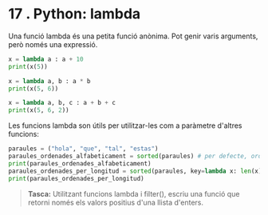 17 . Python: lambda
==========================

Una funció lambda és una petita funció anònima. Pot genir varis arguments, però només una expressió.

```python
x = lambda a : a + 10
print(x(5))

x = lambda a, b : a * b
print(x(5, 6))

x = lambda a, b, c : a + b + c
print(x(5, 6, 2))
```

Les funcions lambda son útils per utilitzar-les com a paràmetre d'altres funcions:

```python
paraules = ("hola", "que", "tal", "estas")
paraules_ordenades_alfabeticament = sorted(paraules) # per defecte, ordena alfabèticament
print(paraules_ordenades_alfabeticament)
paraules_ordenades_per_longitud = sorted(paraules, key=lambda x: len(x)) # ordena per la longitud
print(paraules_ordenades_per_longitud)
```

> **Tasca:** Utilitzant funcions lambda i filter(), escriu una funció que retorni només els valors positius d'una llista d'enters.